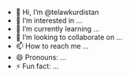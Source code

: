 - 👋 Hi, I’m @telawkurdistan
- 👀 I’m interested in ...
- 🌱 I’m currently learning ...
- 💞️ I’m looking to collaborate on ...
- 📫 How to reach me ...
- 😄 Pronouns: ...
- ⚡ Fun fact: ...

<!---
telawkurdistan/telawkurdistan is a ✨ special ✨ repository because its `README.md` (this file) appears on your GitHub profile.
You can click the Preview link to take a look at your changes.
--->
